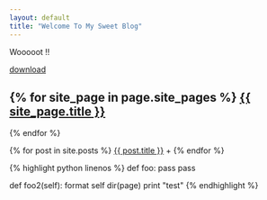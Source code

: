 ```yaml
---
layout: default
title: "Welcome To My Sweet Blog"
---
```

Wooooot !!

[download](download)

{% for site_page in page.site_pages %}
<a href="/coffeescript-backbone-sample{{ site.uri }}{{ site_page }}">{{ site_page.title }}</a>
-
{% endfor %}

{% for post in site.posts %}
<a href="/coffeescript-backbone-sample{{ site.uri }}{{ post.url }}">{{ post.title }}</a>
+
{% endfor %}

{% highlight python linenos %}
def foo:
	pass
	pass

def foo2(self):
	format self
	dir(page)
	print "test"
{% endhighlight %}